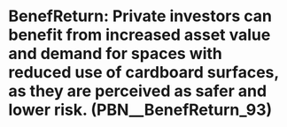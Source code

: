 # BenefReturn: __Private investors can benefit from increased asset value and demand for spaces with reduced use of cardboard surfaces, as they are perceived as safer and lower risk.__ (PBN__BenefReturn_93)

